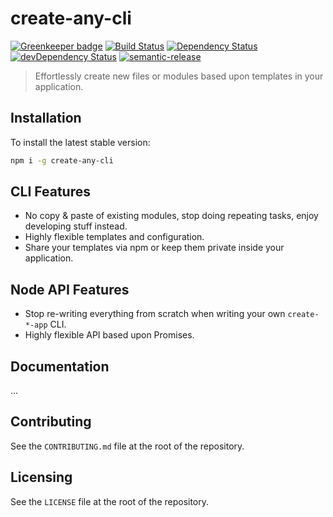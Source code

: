 # create-any-cli

[![Greenkeeper badge](https://badges.greenkeeper.io/Inkdpixels/create-any-cli.svg)](https://greenkeeper.io/)
[![Build Status](https://travis-ci.org/Inkdpixels/create-any-cli.svg?branch=master)](https://travis-ci.org/Inkdpixels/create-any-cli)
[![Dependency Status](https://david-dm.org/Inkdpixels/create-any-cli.svg)](https://david-dm.org/Inkdpixels/create-any-cli)
[![devDependency Status](https://david-dm.org/Inkdpixels/create-any-cli/dev-status.svg)](https://david-dm.org/Inkdpixels/create-any-cli#info=devDependencies&view=table)
[![semantic-release](https://img.shields.io/badge/%20%20%F0%9F%93%A6%F0%9F%9A%80-semantic--release-e10079.svg)](https://github.com/semantic-release/semantic-release)

> Effortlessly create new files or modules based upon templates in your application.

## Installation
To install the latest stable version:

```sh
npm i -g create-any-cli
```

## CLI Features
* No copy & paste of existing modules, stop doing repeating tasks, enjoy developing stuff instead.
* Highly flexible templates and configuration.
* Share your templates via npm or keep them private inside your application.

## Node API Features
* Stop re-writing everything from scratch when writing your own `create-*-app` CLI.
* Highly flexible API based upon Promises.

## Documentation
...

## Contributing
See the `CONTRIBUTING.md` file at the root of the repository.

## Licensing
See the `LICENSE` file at the root of the repository.
